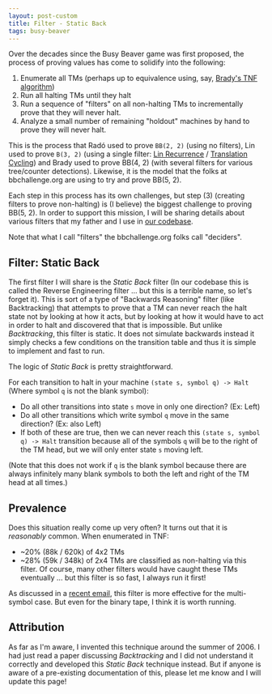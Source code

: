 ```yaml
---
layout: post-custom
title: Filter - Static Back
tags: busy-beaver
---
```


Over the decades since the Busy Beaver game was first proposed, the process of proving values has come to solidify into the following:

 1. Enumerate all TMs (perhaps up to equivalence using, say, [Brady's TNF algorithm](https://nickdrozd.github.io/2022/01/14/bradys-algorithm.html))
 2. Run all halting TMs until they halt
 3. Run a sequence of "filters" on all non-halting TMs to incrementally prove that they will never halt.
 4. Analyze a small number of remaining "holdout" machines by hand to prove they will never halt.

This is the process that Radó used to prove `BB(2, 2)` (using no filters), Lin used to prove `B(3, 2)` (using a single filter: [Lin Recurrence](https://nickdrozd.github.io/2021/02/24/lin-recurrence-and-lins-algorithm.html) / [Translation Cycling](https://discuss.bbchallenge.org/t/decider-translated-cyclers/34)) and Brady used to prove BB(4, 2) (with several filters for various tree/counter detections). Likewise, it is the model that the folks at bbchallenge.org are using to try and prove BB(5, 2).

Each step in this process has its own challenges, but step (3) (creating filters to prove non-halting) is (I believe) the biggest challenge to proving BB(5, 2). In order to support this mission, I will be sharing details about various filters that my father and I use in [our codebase](https://github.com/sligocki/busy-beaver).

Note that what I call "filters" the bbchallenge.org folks call "deciders".

## Filter: Static Back

The first filter I will share is the *Static Back* filter (In our codebase this is called the Reverse Engineering filter ... but this is a terrible name, so let's forget it). This is sort of a type of "Backwards Reasoning" filter (like Backtracking) that attempts to prove that a TM can never reach the halt state not by looking at how it acts, but by looking at how it would have to act in order to halt and discovered that that is impossible. But unlike *Backtracking*, this filter is static. It does not simulate backwards instead it simply checks a few conditions on the transition table and thus it is simple to implement and fast to run.

The logic of *Static Back* is pretty straightforward.

For each transition to halt in your machine `(state s, symbol q) -> Halt` (Where symbol `q` is not the blank symbol):

 * Do all other transitions into state `s` move in only one direction? (Ex: Left)
 * Do all other transitions which write symbol `q` move in the same direction? (Ex: also Left)
 * If both of these are true, then we can never reach this `(state s, symbol q) -> Halt` transition because all of the symbols `q` will be to the right of the TM head, but we will only enter state `s` moving left.

(Note that this does not work if `q` is the blank symbol because there are always infinitely many blank symbols to both the left and right of the TM head at all times.)

## Prevalence

Does this situation really come up very often? It turns out that it is *reasonably* common. When enumerated in TNF:
 * ~20% (88k / 620k) of 4x2 TMs
 * ~28% (59k / 348k) of 2x4 TMs
are classified as non-halting via this filter. Of course, many other filters would have caught these TMs eventually ... but this filter is so fast, I always run it first!

As discussed in a [recent email](https://groups.google.com/g/busy-beaver-discuss/c/jH9Y6MZPisY/m/wff8oq3JBAAJ), this filter is more effective for the multi-symbol case. But even for the binary tape, I think it is worth running.

## Attribution

As far as I'm aware, I invented this technique around the summer of 2006. I had just read a paper discussing *Backtracking* and I did not understand it correctly and developed this *Static Back* technique instead. But if anyone is aware of a pre-existing documentation of this, please let me know and I will update this page!


<!-- ... Note: It looks like most of these are actually just machines with A1 -> Halt and no trans -> A ... -->
